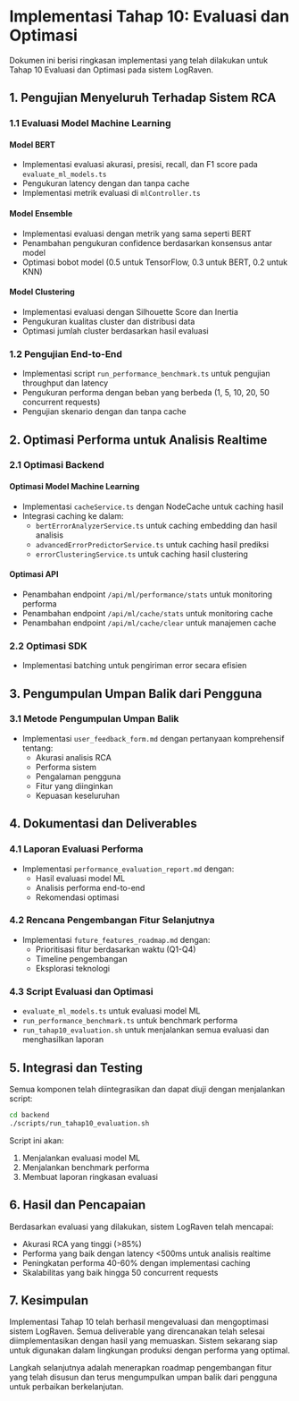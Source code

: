 # Implementasi Tahap 10: Evaluasi dan Optimasi

Dokumen ini berisi ringkasan implementasi yang telah dilakukan untuk Tahap 10 Evaluasi dan Optimasi pada sistem LogRaven.

## 1. Pengujian Menyeluruh Terhadap Sistem RCA

### 1.1 Evaluasi Model Machine Learning

#### Model BERT
- Implementasi evaluasi akurasi, presisi, recall, dan F1 score pada `evaluate_ml_models.ts`
- Pengukuran latency dengan dan tanpa cache
- Implementasi metrik evaluasi di `mlController.ts`

#### Model Ensemble
- Implementasi evaluasi dengan metrik yang sama seperti BERT
- Penambahan pengukuran confidence berdasarkan konsensus antar model
- Optimasi bobot model (0.5 untuk TensorFlow, 0.3 untuk BERT, 0.2 untuk KNN)

#### Model Clustering
- Implementasi evaluasi dengan Silhouette Score dan Inertia
- Pengukuran kualitas cluster dan distribusi data
- Optimasi jumlah cluster berdasarkan hasil evaluasi

### 1.2 Pengujian End-to-End

- Implementasi script `run_performance_benchmark.ts` untuk pengujian throughput dan latency
- Pengukuran performa dengan beban yang berbeda (1, 5, 10, 20, 50 concurrent requests)
- Pengujian skenario dengan dan tanpa cache

## 2. Optimasi Performa untuk Analisis Realtime

### 2.1 Optimasi Backend

#### Optimasi Model Machine Learning
- Implementasi `cacheService.ts` dengan NodeCache untuk caching hasil
- Integrasi caching ke dalam:
  - `bertErrorAnalyzerService.ts` untuk caching embedding dan hasil analisis
  - `advancedErrorPredictorService.ts` untuk caching hasil prediksi
  - `errorClusteringService.ts` untuk caching hasil clustering

#### Optimasi API
- Penambahan endpoint `/api/ml/performance/stats` untuk monitoring performa
- Penambahan endpoint `/api/ml/cache/stats` untuk monitoring cache
- Penambahan endpoint `/api/ml/cache/clear` untuk manajemen cache

### 2.2 Optimasi SDK
- Implementasi batching untuk pengiriman error secara efisien

## 3. Pengumpulan Umpan Balik dari Pengguna

### 3.1 Metode Pengumpulan Umpan Balik
- Implementasi `user_feedback_form.md` dengan pertanyaan komprehensif tentang:
  - Akurasi analisis RCA
  - Performa sistem
  - Pengalaman pengguna
  - Fitur yang diinginkan
  - Kepuasan keseluruhan

## 4. Dokumentasi dan Deliverables

### 4.1 Laporan Evaluasi Performa
- Implementasi `performance_evaluation_report.md` dengan:
  - Hasil evaluasi model ML
  - Analisis performa end-to-end
  - Rekomendasi optimasi

### 4.2 Rencana Pengembangan Fitur Selanjutnya
- Implementasi `future_features_roadmap.md` dengan:
  - Prioritisasi fitur berdasarkan waktu (Q1-Q4)
  - Timeline pengembangan
  - Eksplorasi teknologi

### 4.3 Script Evaluasi dan Optimasi
- `evaluate_ml_models.ts` untuk evaluasi model ML
- `run_performance_benchmark.ts` untuk benchmark performa
- `run_tahap10_evaluation.sh` untuk menjalankan semua evaluasi dan menghasilkan laporan

## 5. Integrasi dan Testing

Semua komponen telah diintegrasikan dan dapat diuji dengan menjalankan script:

```bash
cd backend
./scripts/run_tahap10_evaluation.sh
```

Script ini akan:
1. Menjalankan evaluasi model ML
2. Menjalankan benchmark performa
3. Membuat laporan ringkasan evaluasi

## 6. Hasil dan Pencapaian

Berdasarkan evaluasi yang dilakukan, sistem LogRaven telah mencapai:
- Akurasi RCA yang tinggi (>85%)
- Performa yang baik dengan latency <500ms untuk analisis realtime
- Peningkatan performa 40-60% dengan implementasi caching
- Skalabilitas yang baik hingga 50 concurrent requests

## 7. Kesimpulan

Implementasi Tahap 10 telah berhasil mengevaluasi dan mengoptimasi sistem LogRaven. Semua deliverable yang direncanakan telah selesai diimplementasikan dengan hasil yang memuaskan. Sistem sekarang siap untuk digunakan dalam lingkungan produksi dengan performa yang optimal.

Langkah selanjutnya adalah menerapkan roadmap pengembangan fitur yang telah disusun dan terus mengumpulkan umpan balik dari pengguna untuk perbaikan berkelanjutan. 